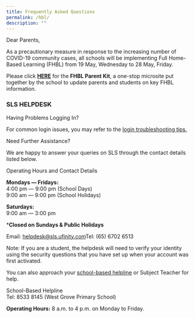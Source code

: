 ```yaml
---
title: Frequently Asked Questions
permalink: /hbl/
description: ""
---
```

Dear Parents, 

As a precautionary measure in response to the increasing number of COVID-19 community cases, all schools will be implementing Full Home-Based Learning (FHBL) from 19 May, Wednesday to 28 May, Friday.

Please click **[HERE](https://sites.google.com/moe.edu.sg/wgpsparentkit)** for the **FHBL Parent Kit**, a one-stop microsite put together by the school to update parents and students on key FHBL information.

### SLS HELPDESK

Having Problems Logging In?

For common login issues, you may refer to the [login troubleshooting tips.](https://vle.learning.moe.edu.sg/helpdesk)

Need Further Assistance?

We are happy to answer your queries on SLS through the contact details listed below.

Operating Hours and Contact Details

**Mondays ― Fridays:**  <br>
4:00 pm ― 9:00 pm (School Days)  <br>
9:00 am ― 9:00 pm (School Holidays)

  
**Saturdays:**   <br>
9:00 am ― 3:00 pm  

***Closed on Sundays & Public Holidays**

Email: [helpdesk@sls.ufinity.com](mailto:helpdesk@sls.ufinity.com)Tel: (65) 6702 6513

  
Note: If you are a student, the helpdesk will need to verify your identity using the security questions that you have set up when your account was first activated.  
  
You can also approach your [school-based helpline](https://static.learning.moe.edu.sg/UserGuide/login-troubleshooting/school-based-helpline.html) or Subject Teacher for help.

School-Based Helpline <br>
Tel: 8533 8145 (West Grove Primary School)

  

**Operating Hours:** 8 a.m. to 4 p.m. on Monday to Friday.
